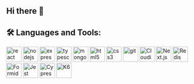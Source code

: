 ## Hi there 👋

## 🛠️ Languages and Tools:
<p align="left">
  <img src="https://cdn.jsdelivr.net/gh/devicons/devicon/icons/react/react-original.svg" alt="react" width="40" height="40"/>
  <img src="https://cdn.jsdelivr.net/gh/devicons/devicon/icons/nodejs/nodejs-original.svg" alt="nodejs" width="40" height="40"/>
  <img src="https://cdn.jsdelivr.net/gh/devicons/devicon/icons/express/express-original.svg" alt="express" width="40" height="40"/>
  <img src="https://cdn.jsdelivr.net/gh/devicons/devicon/icons/typescript/typescript-original.svg" alt="typescript" width="40" height="40"/>
  <img src="https://cdn.jsdelivr.net/gh/devicons/devicon/icons/mongodb/mongodb-original.svg" alt="mongodb" width="40" height="40"/>
  <img src="https://cdn.jsdelivr.net/gh/devicons/devicon/icons/html5/html5-original.svg" alt="html5" width="40" height="40"/>
  <img src="https://cdn.jsdelivr.net/gh/devicons/devicon/icons/css3/css3-original.svg" alt="css3" width="40" height="40"/>
  <img src="https://cdn.jsdelivr.net/gh/devicons/devicon/icons/git/git-original.svg" alt="git" width="40" height="40"/>

  <!-- Cloudinary -->
  <img src="https://res.cloudinary.com/dkb4r7psl/image/upload/v1611131717/tech/cloudinary_logo_sgdo7d.png" alt="Cloudinary" width="40" height="40"/>

  <!-- Next.js -->
  <img src="https://cdn.jsdelivr.net/gh/devicons/devicon/icons/nextjs/nextjs-original-wordmark.svg" alt="Next.js" width="40" height="40"/>

  <!-- Redis -->
  <img src="https://cdn.jsdelivr.net/gh/devicons/devicon/icons/redis/redis-original.svg" alt="Redis" width="40" height="40"/>

  <!-- Formidable -->
  <img src="https://avatars.githubusercontent.com/u/5078602?s=280&v=4" alt="Formidable" width="40" height="40"/>

  <!-- Jest -->
  <img src="https://cdn.jsdelivr.net/gh/devicons/devicon/icons/jest/jest-plain.svg" alt="Jest" width="40" height="40"/>

  <!-- Cypress -->
  <img src="https://cdn.jsdelivr.net/gh/devicons/devicon/icons/cypressio/cypressio-original.svg" alt="Cypress" width="40" height="40"/>

  <!-- K6 -->
  <img src="https://upload.wikimedia.org/wikipedia/commons/8/84/K6_logo_without_text.svg" alt="K6" width="40" height="40"/>
  
</p>


<!--
**Thobbytosin/Thobbytosin** is a ✨ _special_ ✨ repository because its `README.md` (this file) appears on your GitHub profile.

Here are some ideas to get you started:

- 🔭 I’m currently working on ...
- 🌱 I’m currently learning ...
- 👯 I’m looking to collaborate on ...
- 🤔 I’m looking for help with ...
- 💬 Ask me about ...
- 📫 How to reach me: ...
- 😄 Pronouns: ...
- ⚡ Fun fact: ...
-->
